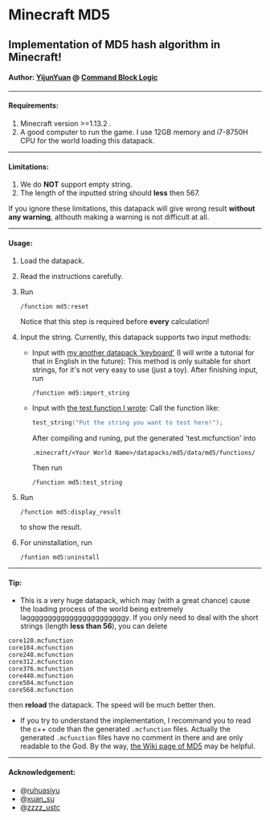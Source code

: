 # Minecraft MD5

## Implementation of MD5 hash algorithm in Minecraft!

#### **Author**: [YijunYuan](https://github.com/YijunYuan/) @ [Command Block Logic](https://github.com/CommandBlockLogic)

------

#### Requirements: 

1. Minecraft version >=1.13.2 .
2. A good computer to run the game. I use 12GB memory and i7-8750H CPU for the world loading this datapack.

------

#### Limitations:

1. We do **NOT** support empty string.
2. The length of the inputted string should **less** then 567.

If you ignore these limitations, this datapack will give wrong result **without any warning**, althouth making a warning is not difficult at all.

------

#### Usage:

1. Load the datapack.

2. Read the instructions carefully.

3. Run 

   ```
   /function md5:reset
   ```

   Notice that this step is required before **every** calculation!

4. Input the string. Currently, this datapack supports two input methods:

   - Input with [my another datapack 'keyboard'](http://www.mcbbs.net/thread-844160-1-1.html) (I will write a tutorial for that in English in the future): This method is only suitable for short strings, for it's not very easy to use (just a toy). After finishing input, run 

     ```
     /function md5:import_string
     ```

   - Input with [the test function I wrote](https://github.com/YijunYuan/Minecraft_MD5/blob/master/Minecraft_md5/test_string.h): Call the function like: 

     ```c++
     test_string("Put the string you want to test here!");
     ```

     After compiling and runing, put the generated 'test.mcfunction' into 

     ```
     .minecraft/<Your World Name>/datapacks/md5/data/md5/functions/
     ```

     Then run 

     ```
     /function md5:test_string
     ```

5. Run 

   ```
   /function md5:display_result
   ```

   to show the result.

6. For uninstallation, run 

   ```
   /funtion md5:uninstall
   ```


-----

#### Tip: 

- This is a very huge datapack, which may (with a great chance) cause the loading process of the world being extremely lagggggggggggggggggggggggy. If you only need to deal with the short strings (length **less than 56**), you can delete 

```
core120.mcfunction
core184.mcfunction
core248.mcfunction
core312.mcfunction
core376.mcfunction
core440.mcfunction
core504.mcfunction
core568.mcfunction
```

then **reload** the datapack. The speed will be much better then.

- If you try to understand the implementation, I recommand you to read the c++ code than the generated `.mcfunction` files. Actually the generated `.mcfunction` files have no comment in there and are only readable to the God. By the way, [the Wiki page of MD5](https://en.wikipedia.org/wiki/MD5) may be helpful.

-----

#### Acknowledgement:

- @[ruhuasiyu](https://github.com/ruhuasiyu)
- @[xuan_su](http://www.mcbbs.net/?720449)
- @[zzzz_ustc](https://github.com/ustc-zzzz)